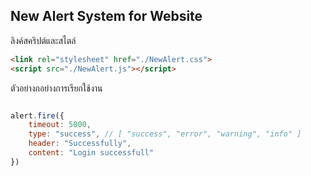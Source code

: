 ## New Alert System for Website

ลิงค์สคริปต์และสไตล์
``` html
<link rel="stylesheet" href="./NewAlert.css">
<script src="./NewAlert.js"></script>
```

ตัวอย่างกอย่างการเรียกใช้งาน
``` js

alert.fire({
    timeout: 5000,
    type: "success", // [ "success", "error", "warning", "info" ]
    header: "Successfully",
    content: "Login successfull"
})

```
